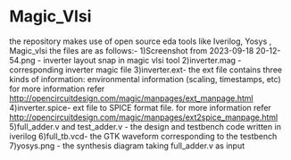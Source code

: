 # Magic_Vlsi
the repository makes use of open source eda tools like Iverilog, Yosys , Magic_vlsi
the files are as follows:-
1)Screenshot from 2023-09-18 20-12-54.png - inverter layout snap in magic vlsi tool
2)inverter.mag - corresponding inverter magic file
3)inverter.ext- the ext file contains three kinds of information: environmental information (scaling, timestamps, etc)
for more information refer http://opencircuitdesign.com/magic/manpages/ext_manpage.html
4)inverter.spice- ext file to SPICE format file.
for more information refer http://opencircuitdesign.com/magic/manpages/ext2spice_manpage.html
5)full_adder.v and test_adder.v - the design and testbench code written in iverilog
6)full_tb.vcd- the GTK waveform corresponding to the testbench
7)yosys.png - the synthesis diagram taking full_adder.v as input
